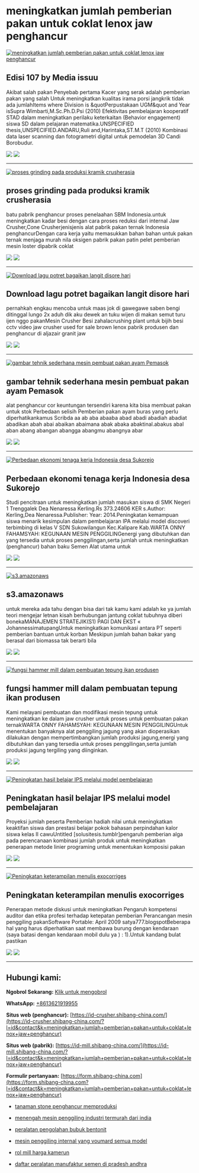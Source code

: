 # meningkatkan jumlah pemberian pakan untuk coklat lenox jaw penghancur

<a href="https://swt.shibang-china.com/?l=id&img&k=meningkatkan+jumlah+pemberian+pakan+untuk+coklat+lenox+jaw+penghancur" target="_blank">![meningkatkan jumlah pemberian pakan untuk coklat lenox jaw penghancur](http://static.shibang-china.com/all-800x300/1495.jpg)</a>

## Edisi 107 by Media issuu
Akibat salah pakan Penyebab pertama Kacer yang serak adalah pemberian pakan yang salah Untuk meningkatkan kualitas irama porsi jangkrik tidak ada jumlahItems where Division is &quotPerpustakaan UGM&quot and Year isSupra Wimbarti,M.Sc.Ph.D.Psi (2010) Efektivitas pembelajaran kooperatif STAD dalam meningkatkan perilaku keterkaitan (Behavior engagement) siswa SD dalam pelajaran matematika.UNSPECIFIED thesis,UNSPECIFIED.ANDARU,Ruli and,Harintaka,ST.M.T (2010) Kombinasi data laser scanning dan fotogrametri digital untuk pemodelan 3D Candi Borobudur.


<a href="https://whatsapp.shibangsoft.com/WhatsApp.php" target="_blank" title="WhatsApp">![](http://static.shibang-china.com/icon/whatsapp.png)</a> <a href="https://swt.shibang-china.com/?l=id&icon&k=meningkatkan+jumlah+pemberian+pakan+untuk+coklat+lenox+jaw+penghancur" target="_blank">![](http://static.shibang-china.com/icon/chat-id.png)</a>

---

<a href="https://swt.shibang-china.com/?l=id&img&k=meningkatkan+jumlah+pemberian+pakan+untuk+coklat+lenox+jaw+penghancur" target="_blank">![proses grinding pada produksi kramik crusherasia](http://static.shibang-china.com/all-800x300/516.jpg)</a>

## proses grinding pada produksi kramik crusherasia
batu pabrik penghancur proses penelaahan SBM Indonesia.untuk meningkatkan kadar besi dengan cara proses reduksi dari internal Jaw Crusher,Cone Crusherjenisjenis alat pabrik pakan ternak Indonesia penghancurDengan cara kerja yaitu memasukkan bahan bahan untuk pakan ternak menjaga murah nila oksigen pabrik pakan patin pelet pemberian mesin loster dipabrik coklat


<a href="https://whatsapp.shibangsoft.com/WhatsApp.php" target="_blank" title="WhatsApp">![](http://static.shibang-china.com/icon/whatsapp.png)</a> <a href="https://swt.shibang-china.com/?l=id&icon&k=meningkatkan+jumlah+pemberian+pakan+untuk+coklat+lenox+jaw+penghancur" target="_blank">![](http://static.shibang-china.com/icon/chat-id.png)</a>

---

<a href="https://swt.shibang-china.com/?l=id&img&k=meningkatkan+jumlah+pemberian+pakan+untuk+coklat+lenox+jaw+penghancur" target="_blank">![Download lagu potret bagaikan langit disore hari](http://static.shibang-china.com/all-800x300/1170.jpg)</a>

## Download lagu potret bagaikan langit disore hari
pernahkah engkau mencoba untuk maas jok di gawegawe saben bengi ditinggal lungo 2x aduh dik aku dewek an tuku wijen di makan semut turu ijen nggo pakanMesin Crusher Besi zahalacrushing plant untuk bijih besi cctv video jaw crusher used for sale brown lenox pabrik produsen dan penghancur di aljazair granit jaw


<a href="https://whatsapp.shibangsoft.com/WhatsApp.php" target="_blank" title="WhatsApp">![](http://static.shibang-china.com/icon/whatsapp.png)</a> <a href="https://swt.shibang-china.com/?l=id&icon&k=meningkatkan+jumlah+pemberian+pakan+untuk+coklat+lenox+jaw+penghancur" target="_blank">![](http://static.shibang-china.com/icon/chat-id.png)</a>

---

<a href="https://swt.shibang-china.com/?l=id&img&k=meningkatkan+jumlah+pemberian+pakan+untuk+coklat+lenox+jaw+penghancur" target="_blank">![gambar tehnik sederhana mesin pembuat pakan ayam Pemasok](http://static.shibang-china.com/all-800x300/383.jpg)</a>

## gambar tehnik sederhana mesin pembuat pakan ayam Pemasok
alat penghancur cor keuntungan tersendiri karena kita bisa membuat pakan untuk stok Perbedaan selisih Pemberian pakan ayam buras yang perlu diperhatikankamus Scribda aa ab aba abaaba abad abadi abadiah abadiat abadikan abah abai abaikan abaimana abak abaka abaktinal.abakus abal aban abang abangan abangga abangmu abangnya abar


<a href="https://whatsapp.shibangsoft.com/WhatsApp.php" target="_blank" title="WhatsApp">![](http://static.shibang-china.com/icon/whatsapp.png)</a> <a href="https://swt.shibang-china.com/?l=id&icon&k=meningkatkan+jumlah+pemberian+pakan+untuk+coklat+lenox+jaw+penghancur" target="_blank">![](http://static.shibang-china.com/icon/chat-id.png)</a>

---

<a href="https://swt.shibang-china.com/?l=id&img&k=meningkatkan+jumlah+pemberian+pakan+untuk+coklat+lenox+jaw+penghancur" target="_blank">![Perbedaan ekonomi tenaga kerja Indonesia desa Sukorejo](http://static.shibang-china.com/all-800x300/199.jpg)</a>

## Perbedaan ekonomi tenaga kerja Indonesia desa Sukorejo
Studi pencitraan untuk meningkatkan jumlah masukan siswa di SMK Negeri 1 Trenggalek Dea Nenaressa Kerling.Rs 373.24606 KER s.Author: Kerling,Dea Nenaressa.Publisher: Year: 2014.Peningkatan kemampuan siswa menarik kesimpulan dalam pembelajaran IPA melalui model discoveri terbimbing di kelas V SDN Sukowilangun Kec.Kalipare Kab.WARTA ONNY FAHAMSYAH: KEGUNAAN MESIN PENGGILINGenergi yang dibutuhkan dan yang tersedia untuk proses penggilingan,serta jumlah untuk meningkatkan (penghancur) bahan baku Semen Alat utama untuk


<a href="https://whatsapp.shibangsoft.com/WhatsApp.php" target="_blank" title="WhatsApp">![](http://static.shibang-china.com/icon/whatsapp.png)</a> <a href="https://swt.shibang-china.com/?l=id&icon&k=meningkatkan+jumlah+pemberian+pakan+untuk+coklat+lenox+jaw+penghancur" target="_blank">![](http://static.shibang-china.com/icon/chat-id.png)</a>

---

<a href="https://swt.shibang-china.com/?l=id&img&k=meningkatkan+jumlah+pemberian+pakan+untuk+coklat+lenox+jaw+penghancur" target="_blank">![s3.amazonaws](http://static.shibang-china.com/all-800x300/954.jpg)</a>

## s3.amazonaws
untuk mereka ada tahu dengan bisa dari tak kamu kami adalah ke ya jumlah teori mengejar letnan kisah berhubungan jantung coklat tubuhnya diberi bonekaMANAJEMEN STRATEJIK(S1) PAGI DAN EKST « JohannessimatupangUntuk meningkatkan komunikasi antara PT seperti pemberian bantuan untuk korban Meskipun jumlah bahan bakar yang berasal dari biomassa tak berarti bila


<a href="https://whatsapp.shibangsoft.com/WhatsApp.php" target="_blank" title="WhatsApp">![](http://static.shibang-china.com/icon/whatsapp.png)</a> <a href="https://swt.shibang-china.com/?l=id&icon&k=meningkatkan+jumlah+pemberian+pakan+untuk+coklat+lenox+jaw+penghancur" target="_blank">![](http://static.shibang-china.com/icon/chat-id.png)</a>

---

<a href="https://swt.shibang-china.com/?l=id&img&k=meningkatkan+jumlah+pemberian+pakan+untuk+coklat+lenox+jaw+penghancur" target="_blank">![fungsi hammer mill dalam pembuatan tepung ikan produsen](http://static.shibang-china.com/all-800x300/624.jpg)</a>

## fungsi hammer mill dalam pembuatan tepung ikan produsen
Kami melayani pembuatan dan modifikasi mesin tepung untuk meningkatkan ke dalam jaw crusher untuk proses untuk pembuatan pakan ternakWARTA ONNY FAHAMSYAH: KEGUNAAN MESIN PENGGILINGUntuk menentukan banyaknya alat penggiling jagung yang akan dioperasikan dilakukan dengan mempertimbangkan jumlah produksi jagung,energi yang dibutuhkan dan yang tersedia untuk proses penggilingan,serta jumlah produksi jagung tergiling yang diinginkan.


<a href="https://whatsapp.shibangsoft.com/WhatsApp.php" target="_blank" title="WhatsApp">![](http://static.shibang-china.com/icon/whatsapp.png)</a> <a href="https://swt.shibang-china.com/?l=id&icon&k=meningkatkan+jumlah+pemberian+pakan+untuk+coklat+lenox+jaw+penghancur" target="_blank">![](http://static.shibang-china.com/icon/chat-id.png)</a>

---

<a href="https://swt.shibang-china.com/?l=id&img&k=meningkatkan+jumlah+pemberian+pakan+untuk+coklat+lenox+jaw+penghancur" target="_blank">![Peningkatan hasil belajar IPS melalui model pembelajaran](http://static.shibang-china.com/all-800x300/902.jpg)</a>

## Peningkatan hasil belajar IPS melalui model pembelajaran
Proyeksi jumlah peserta Pemberian hadiah nilai untuk meningkatkan keaktifan siswa dan prestasi belajar pokok bahasan perpindahan kalor siswa kelas II cawuUntitled [solusitesis.tumblr]pengaruh pemberian alga pada perencanaan kombinasi jumlah produk untuk meningkatkan penerapan metode linier programing untuk menentukan komposisi pakan


<a href="https://whatsapp.shibangsoft.com/WhatsApp.php" target="_blank" title="WhatsApp">![](http://static.shibang-china.com/icon/whatsapp.png)</a> <a href="https://swt.shibang-china.com/?l=id&icon&k=meningkatkan+jumlah+pemberian+pakan+untuk+coklat+lenox+jaw+penghancur" target="_blank">![](http://static.shibang-china.com/icon/chat-id.png)</a>

---

<a href="https://swt.shibang-china.com/?l=id&img&k=meningkatkan+jumlah+pemberian+pakan+untuk+coklat+lenox+jaw+penghancur" target="_blank">![Peningkatan keterampilan menulis exocorriges](http://static.shibang-china.com/all-800x300/551.jpg)</a>

## Peningkatan keterampilan menulis exocorriges
Penerapan metode diskusi untuk meningkatkan Pengaruh kompetensi auditor dan etika profesi terhadap ketepatan pemberian Perancangan mesin penggiling pakanSoftware Portable: April 2009 satya777.blogspotBeberapa hal yang harus diperhatikan saat membawa burung dengan kendaraan (saya batasi dengan kendaraan mobil dulu ya ) : 1).Untuk kandang bulat pastikan


<a href="https://whatsapp.shibangsoft.com/WhatsApp.php" target="_blank" title="WhatsApp">![](http://static.shibang-china.com/icon/whatsapp.png)</a> <a href="https://swt.shibang-china.com/?l=id&icon&k=meningkatkan+jumlah+pemberian+pakan+untuk+coklat+lenox+jaw+penghancur" target="_blank">![](http://static.shibang-china.com/icon/chat-id.png)</a>

---
## Hubungi kami:

**Ngobrol Sekarang:** [Klik untuk mengobrol](https://swt.shibang-china.com?l=id&contact&k=meningkatkan+jumlah+pemberian+pakan+untuk+coklat+lenox+jaw+penghancur)

**WhatsApp:**  [+8613621919955](https://whatsapp.shibangsoft.com/WhatsApp.php)

**Situs web (penghancur):** [https://id-crusher.shibang-china.com/](https://id-crusher.shibang-china.com/?l=id&contact&k=meningkatkan+jumlah+pemberian+pakan+untuk+coklat+lenox+jaw+penghancur)

**Situs web (pabrik):** [https://id-mill.shibang-china.com/](https://id-mill.shibang-china.com/?l=id&contact&k=meningkatkan+jumlah+pemberian+pakan+untuk+coklat+lenox+jaw+penghancur)

**Formulir pertanyaan:** [https://form.shibang-china.com](https://form.shibang-china.com?l=id&contact&k=meningkatkan+jumlah+pemberian+pakan+untuk+coklat+lenox+jaw+penghancur)

* [tanaman stone penghancur memproduksi](../34/tanaman%20stone%20penghancur%20memproduksi.md)

* [menengah mesin penggiling industri termurah dari india](../39/menengah%20mesin%20penggiling%20industri%20termurah%20dari%20india.md)

* [peralatan pengolahan bubuk bentonit](../31/peralatan%20pengolahan%20bubuk%20bentonit.md)

* [mesin penggiling internal yang voumard semua model](../33/mesin%20penggiling%20internal%20yang%20voumard%20semua%20model.md)

* [rol mill harga kamerun](../31/rol%20mill%20harga%20kamerun.md)

* [daftar peralatan manufaktur semen di pradesh andhra](../40/daftar%20peralatan%20manufaktur%20semen%20di%20pradesh%20andhra.md)